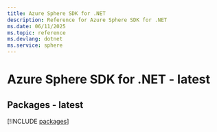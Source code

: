 ```yaml
---
title: Azure Sphere SDK for .NET
description: Reference for Azure Sphere SDK for .NET
ms.date: 06/11/2025
ms.topic: reference
ms.devlang: dotnet
ms.service: sphere
---
```

# Azure Sphere SDK for .NET - latest
## Packages - latest
[!INCLUDE [packages](sphere-index.md)]